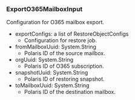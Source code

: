 ### ExportO365MailboxInput
Configuration for O365 mailbox export.

- exportConfigs: a list of RestoreObjectConfigs
  - Configuration for restore job.
- fromMailboxUuid: System.String
  - Polaris ID of the source mailbox.
- orgUuid: System.String
  - Polaris ID of O365 subscription.
- snapshotUuid: System.String
  - Polaris ID of restoring snapshot.
- toMailboxUuid: System.String
  - Polaris ID of the destination mailbox.
